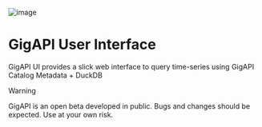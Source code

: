 ![image](https://github.com/user-attachments/assets/fa3788a2-9a5b-47bf-b6ef-f818ba62a404)

# GigAPI User Interface

GigAPI UI provides a slick web interface to query time-series using GigAPI Catalog Metadata + DuckDB

> [!WARNING]  
> GigAPI is an open beta developed in public. Bugs and changes should be expected. Use at your own risk.
> 
